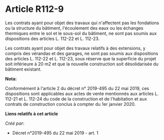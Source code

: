 # Article R112-9

Les contrats ayant pour objet des travaux qui n'affectent pas les fondations ou la structure du bâtiment, l'écoulement des
eaux ou les échanges thermiques entre le sol et le sous-sol du bâtiment, ne sont pas soumis aux dispositions des articles L.
112-22 et L. 112-23.

Les contrats ayant pour objet des travaux relatifs à des extensions, y compris des vérandas et des garages, ne sont pas
soumis aux dispositions des articles L. 112-22 et L. 112-23, sous réserve que la superficie du projet soit inférieure à 20 m2
et que la nouvelle construction soit désolidarisée du bâtiment existant.

**Nota:**

Conformément à l'article 2 du décret n° 2019-495 du 22 mai 2019, ces dispositions sont applicables aux actes de vente
mentionnés aux articles L. 112-21 et L. 112-24 du code de la construction et de l'habitation et aux contrats de construction
conclus à compter du 1er janvier 2020.

**Liens relatifs à cet article**

_Créé par_:

  - Décret n°2019-495 du 22 mai 2019 - art. 1
